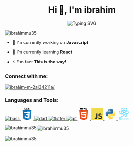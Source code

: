 <h1 align="center">Hi 👋, I'm ibrahim</h1>
<p align="center"><img src="https://readme-typing-svg.demolab.com?font=Miniver&size=30&duration=3000&pause=250&color=EE5BFF&center=true&vCenter=true&width=435&lines=A+passionate+fullstack+developer;Always+learning+new+things;Computer+Science;Software+Development" alt="Typing SVG" /></p>

<p align="left"> <img src="https://komarev.com/ghpvc/?username=ibrahimmu35&label=Profile%20views&color=0e75b6&style=flat" alt="ibrahimmu35" /> </p>

- 🔭 I’m currently working on **Javascript**

- 🌱 I’m currently learning **React**

- ⚡ Fun fact **This is the way!**

<h3 align="left">Connect with me:</h3>
<p align="left">
<a href="https://linkedin.com/in/ibrahim-m-2a134211a/" target="blank"><img align="center" src="https://raw.githubusercontent.com/rahuldkjain/github-profile-readme-generator/master/src/images/icons/Social/linked-in-alt.svg" alt="ibrahim-m-2a134211a/" height="30" width="40" /></a>
</p>

<h3 align="left">Languages and Tools:</h3>
<p align="left"> <a href="https://www.gnu.org/software/bash/" target="_blank" rel="noreferrer"> <img src="https://www.vectorlogo.zone/logos/gnu_bash/gnu_bash-icon.svg" alt="bash" width="40" height="40"/> </a> <a href="https://www.w3schools.com/css/" target="_blank" rel="noreferrer"> <img src="https://raw.githubusercontent.com/devicons/devicon/master/icons/css3/css3-original-wordmark.svg" alt="css3" width="40" height="40"/> </a> <a href="https://dart.dev" target="_blank" rel="noreferrer"> <img src="https://www.vectorlogo.zone/logos/dartlang/dartlang-icon.svg" alt="dart" width="40" height="40"/> </a> <a href="https://flutter.dev" target="_blank" rel="noreferrer"> <img src="https://www.vectorlogo.zone/logos/flutterio/flutterio-icon.svg" alt="flutter" width="40" height="40"/> </a> <a href="https://git-scm.com/" target="_blank" rel="noreferrer"> <img src="https://www.vectorlogo.zone/logos/git-scm/git-scm-icon.svg" alt="git" width="40" height="40"/> </a> <a href="https://www.w3.org/html/" target="_blank" rel="noreferrer"> <img src="https://raw.githubusercontent.com/devicons/devicon/master/icons/html5/html5-original-wordmark.svg" alt="html5" width="40" height="40"/> </a> <a href="https://developer.mozilla.org/en-US/docs/Web/JavaScript" target="_blank" rel="noreferrer"> <img src="https://raw.githubusercontent.com/devicons/devicon/master/icons/javascript/javascript-original.svg" alt="javascript" width="40" height="40"/> </a> <a href="https://www.python.org" target="_blank" rel="noreferrer"> <img src="https://raw.githubusercontent.com/devicons/devicon/master/icons/python/python-original.svg" alt="python" width="40" height="40"/> </a> <a href="https://reactjs.org/" target="_blank" rel="noreferrer"> <img src="https://raw.githubusercontent.com/devicons/devicon/master/icons/react/react-original-wordmark.svg" alt="react" width="40" height="40"/> </a> </p>

<p><img align="left" src="https://github-readme-stats.vercel.app/api/top-langs?username=ibrahimmu35&show_icons=true&locale=en&layout=compact" alt="ibrahimmu35" /></p>

<p>&nbsp;<img align="center" src="https://github-readme-stats.vercel.app/api?username=ibrahimmu35&show_icons=true&locale=en" alt="ibrahimmu35" /></p>

<p><img align="center" src="https://github-readme-streak-stats.herokuapp.com/?user=ibrahimmu35&" alt="ibrahimmu35" /></p>
